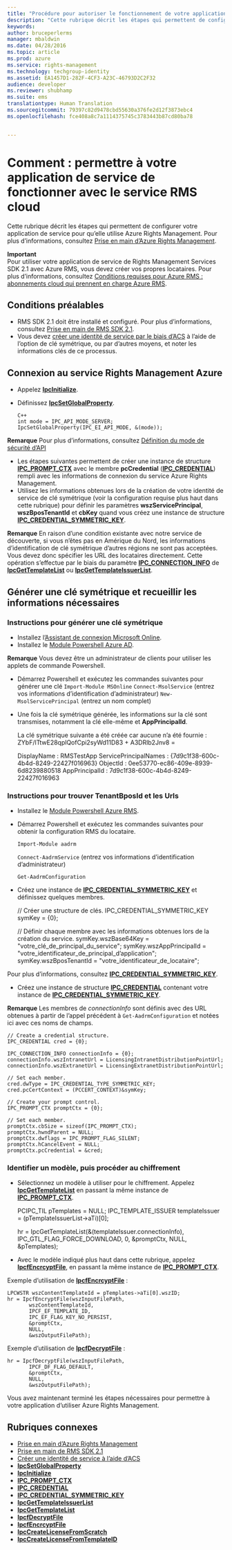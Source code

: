 ```yaml
---
title: "Procédure pour autoriser le fonctionnement de votre application de service avec le service RMS cloud | Azure RMS"
description: "Cette rubrique décrit les étapes qui permettent de configurer votre application de service pour qu’elle utilise Azure Rights Management."
keywords: 
author: bruceperlerms
manager: mbaldwin
ms.date: 04/28/2016
ms.topic: article
ms.prod: azure
ms.service: rights-management
ms.technology: techgroup-identity
ms.assetid: EA1457D1-282F-4CF3-A23C-46793D2C2F32
audience: developer
ms.reviewer: shubhamp
ms.suite: ems
translationtype: Human Translation
ms.sourcegitcommit: 79397c82d9478cbd55630a376fe2d12f3873ebc4
ms.openlocfilehash: fce408a8c7a1114375745c3783443b87cd80ba78


---
```


# Comment : permettre à votre application de service de fonctionner avec le service RMS cloud

Cette rubrique décrit les étapes qui permettent de configurer votre application de service pour qu’elle utilise Azure Rights Management. Pour plus d’informations, consultez [Prise en main d’Azure Rights Management](https://technet.microsoft.com/library/jj585016.aspx).

**Important**  
Pour utiliser votre application de service de Rights Management Services SDK 2.1 avec Azure RMS, vous devez créer vos propres locataires. Pour plus d’informations, consultez [Conditions requises pour Azure RMS : abonnements cloud qui prennent en charge Azure RMS](../get-started/requirements-subscriptions.md).

## Conditions préalables

-   RMS SDK 2.1 doit être installé et configuré. Pour plus d’informations, consultez [Prise en main de RMS SDK 2.1](getting-started-with-ad-rms-2-0.md).
-   Vous devez [créer une identité de service par le biais d’ACS](https://msdn.microsoft.com/en-us/library/gg185924.aspx) à l’aide de l’option de clé symétrique, ou par d’autres moyens, et noter les informations clés de ce processus.

## Connexion au service Rights Management Azure

-   Appelez [**IpcInitialize**](/rights-management/sdk/2.1/api/win/functions#msipc_ipcinitialize).
-   Définissez [**IpcSetGlobalProperty**](/rights-management/sdk/2.1/api/win/functions#msipc_ipcsetglobalproperty).

        C++
        int mode = IPC_API_MODE_SERVER;
        IpcSetGlobalProperty(IPC_EI_API_MODE, &(mode));


  **Remarque**  Pour plus d’informations, consultez [Définition du mode de sécurité d’API](setting-the-api-security-mode-api-mode.md)

     
-   Les étapes suivantes permettent de créer une instance de structure [**IPC\_PROMPT\_CTX**](/rights-management/sdk/2.1/api/win/ipc_prompt_ctx#msipc_ipc_prompt_ctx) avec le membre **pcCredential** ([**IPC\_CREDENTIAL**](/rights-management/sdk/2.1/api/win/ipc_credential#msipc_ipc_credential)) rempli avec les informations de connexion du service Azure Rights Management.
-   Utilisez les informations obtenues lors de la création de votre identité de service de clé symétrique (voir la configuration requise plus haut dans cette rubrique) pour définir les paramètres **wszServicePrincipal**, **wszBposTenantId** et **cbKey** quand vous créez une instance de structure [**IPC\_CREDENTIAL\_SYMMETRIC\_KEY**](/rights-management/sdk/2.1/api/win/ipc_credential_symmetric_key#msipc_ipc_credential_symmetric_key).

**Remarque** En raison d’une condition existante avec notre service de découverte, si vous n’êtes pas en Amérique du Nord, les informations d’identification de clé symétrique d’autres régions ne sont pas acceptées. Vous devez donc spécifier les URL des locataires directement. Cette opération s’effectue par le biais du paramètre [**IPC\_CONNECTION\_INFO**](/rights-management/sdk/2.1/api/win/ipc_connection_info#msipc_ipc_connection_info) de [**IpcGetTemplateList**](/rights-management/sdk/2.1/api/win/functions#msipc_ipcgettemplatelist) ou [**IpcGetTemplateIssuerList**](/rights-management/sdk/2.1/api/win/functions#msipc_ipcgettemplateissuerlist).

## Générer une clé symétrique et recueillir les informations nécessaires

### Instructions pour générer une clé symétrique

-   Installez l’[Assistant de connexion Microsoft Online](http://go.microsoft.com/fwlink/p/?LinkID=286152).
-   Installez le [Module Powershell Azure AD](https://bposast.vo.msecnd.net/MSOPMW/8073.4/amd64/AdministrationConfig-en.msi).

**Remarque**  Vous devez être un administrateur de clients pour utiliser les applets de commande Powershell.

-   Démarrez Powershell et exécutez les commandes suivantes pour générer une clé         `Import-Module MSOnline`
            `Connect-MsolService` (entrez vos informations d’identification d’administrateur)         `New-MsolServicePrincipal` (entrez un nom complet)
-   Une fois la clé symétrique générée, les informations sur la clé sont transmises, notamment la clé elle-même et **AppPrincipalId**.


    La clé symétrique suivante a été créée car aucune n’a été fournie : ZYbF/lTtwE28qplQofCpi2syWd11D83 + A3DRlb2Jnv8 =

    DisplayName : RMSTestApp ServicePrincipalNames : {7d9c1f38-600c-4b4d-8249-22427f016963} ObjectId : 0ee53770-ec86-409e-8939-6d8239880518 AppPrincipalId : 7d9c1f38-600c-4b4d-8249-22427f016963


### Instructions pour trouver **TenantBposId** et les **Urls**

-   Installez le [Module Powershell Azure RMS](https://technet.microsoft.com/en-us/library/jj585012.aspx).
-   Démarrez Powershell et exécutez les commandes suivantes pour obtenir la configuration RMS du locataire.

    `Import-Module aadrm`

    `Connect-AadrmService` (entrez vos informations d’identification d’administrateur)

    `Get-AadrmConfiguration`


-   Créez une instance de [**IPC\_CREDENTIAL\_SYMMETRIC\_KEY**](/rights-management/sdk/2.1/api/win/ipc_credential_symmetric_key#msipc_ipc_credential_symmetric_key) et définissez quelques membres.

    // Créer une structure de clés.
    IPC_CREDENTIAL_SYMMETRIC_KEY symKey = {0};

    // Définir chaque membre avec les informations obtenues lors de la création du service.
    symKey.wszBase64Key = "votre_clé_de_principal_du_service"; symKey.wszAppPrincipalId = "votre_identificateur_de_principal_d’application"; symKey.wszBposTenantId = "votre_identificateur_de_locataire";


Pour plus d’informations, consultez [**IPC\_CREDENTIAL\_SYMMETRIC\_KEY**](/rights-management/sdk/2.1/api/win/ipc_credential_symmetric_key#msipc_ipc_credential_symmetric_key).

-   Créez une instance de structure [**IPC\_CREDENTIAL**](/rights-management/sdk/2.1/api/win/ipc_credential#msipc_ipc_credential) contenant votre instance de [**IPC\_CREDENTIAL\_SYMMETRIC\_KEY**](/rights-management/sdk/2.1/api/win/ipc_credential_symmetric_key#msipc_ipc_credential_symmetric_key).

**Remarque** Les membres de *connectionInfo* sont définis avec des URL obtenues à partir de l’appel précédent à `Get-AadrmConfiguration` et notées ici avec ces noms de champs.

    // Create a credential structure.
    IPC_CREDENTIAL cred = {0};

    IPC_CONNECTION_INFO connectionInfo = {0};
    connectionInfo.wszIntranetUrl = LicensingIntranetDistributionPointUrl;
    connectionInfo.wszExtranetUrl = LicensingExtranetDistributionPointUrl;

    // Set each member.
    cred.dwType = IPC_CREDENTIAL_TYPE_SYMMETRIC_KEY;
    cred.pcCertContext = (PCCERT_CONTEXT)&symKey;

    // Create your prompt control.
    IPC_PROMPT_CTX promptCtx = {0};

    // Set each member.
    promptCtx.cbSize = sizeof(IPC_PROMPT_CTX);
    promptCtx.hwndParent = NULL;
    promptCtx.dwflags = IPC_PROMPT_FLAG_SILENT;
    promptCtx.hCancelEvent = NULL;
    promptCtx.pcCredential = &cred;

### Identifier un modèle, puis procéder au chiffrement

-   Sélectionnez un modèle à utiliser pour le chiffrement.
    Appelez [**IpcGetTemplateList**](/rights-management/sdk/2.1/api/win/functions#msipc_ipcgettemplatelist) en passant la même instance de [**IPC\_PROMPT\_CTX**](/rights-management/sdk/2.1/api/win/ipc_prompt_ctx#msipc_ipc_prompt_ctx).


    PCIPC_TIL pTemplates = NULL; IPC_TEMPLATE_ISSUER templateIssuer = (pTemplateIssuerList->aTi)[0];

    hr = IpcGetTemplateList(&(templateIssuer.connectionInfo),        IPC_GTL_FLAG_FORCE_DOWNLOAD,        0,        &promptCtx,        NULL,        &pTemplates);


-   Avec le modèle indiqué plus haut dans cette rubrique, appelez [**IpcfEncrcyptFile**](/rights-management/sdk/2.1/api/win/functions#msipc_ipcfencryptfile), en passant la même instance de [**IPC\_PROMPT\_CTX**](/rights-management/sdk/2.1/api/win/ipc_prompt_ctx#msipc_ipc_prompt_ctx).

Exemple d’utilisation de [**IpcfEncrcyptFile**](/rights-management/sdk/2.1/api/win/functions#msipc_ipcfencryptfile) :

    LPCWSTR wszContentTemplateId = pTemplates->aTi[0].wszID;
    hr = IpcfEncryptFile(wszInputFilePath,
           wszContentTemplateId,
           IPCF_EF_TEMPLATE_ID,
           IPC_EF_FLAG_KEY_NO_PERSIST,
           &promptCtx,
           NULL,
           &wszOutputFilePath);

Exemple d’utilisation de [**IpcfDecryptFile**](/rights-management/sdk/2.1/api/win/functions#msipc_ipcfdecryptfile) :

    hr = IpcfDecryptFile(wszInputFilePath,
           IPCF_DF_FLAG_DEFAULT,
           &promptCtx,
           NULL,
           &wszOutputFilePath);

Vous avez maintenant terminé les étapes nécessaires pour permettre à votre application d’utiliser Azure Rights Management.

## Rubriques connexes

* [Prise en main d’Azure Rights Management](https://technet.microsoft.com/en-us/library/jj585016.aspx)
* [Prise en main de RMS SDK 2.1](getting-started-with-ad-rms-2-0.md)
* [Créer une identité de service à l’aide d’ACS](https://msdn.microsoft.com/en-us/library/gg185924.aspx)
* [**IpcSetGlobalProperty**](/rights-management/sdk/2.1/api/win/functions#msipc_ipcsetglobalproperty)
* [**IpcInitialize**](/rights-management/sdk/2.1/api/win/functions#msipc_ipcinitialize)
* [**IPC\_PROMPT\_CTX**](/rights-management/sdk/2.1/api/win/ipc_prompt_ctx#msipc_ipc_prompt_ctx)
* [**IPC\_CREDENTIAL**](/rights-management/sdk/2.1/api/win/ipc_credential#msipc_ipc_credential)
* [**IPC\_CREDENTIAL\_SYMMETRIC\_KEY**](/rights-management/sdk/2.1/api/win/ipc_credential_symmetric_key#msipc_ipc_credential_symmetric_key)
* [**IpcGetTemplateIssuerList**](/rights-management/sdk/2.1/api/win/functions#msipc_ipcgettemplateissuerlist)
* [**IpcGetTemplateList**](/rights-management/sdk/2.1/api/win/functions#msipc_ipcgettemplatelist)
* [**IpcfDecryptFile**](/rights-management/sdk/2.1/api/win/functions#msipc_ipcfdecryptfile)
* [**IpcfEncrcyptFile**](/rights-management/sdk/2.1/api/win/functions#msipc_ipcfencryptfile)
* [**IpcCreateLicenseFromScratch**](/rights-management/sdk/2.1/api/win/functions#msipc_ipccreatelicensefromscratch)
* [**IpcCreateLicenseFromTemplateID**](/rights-management/sdk/2.1/api/win/functions#msipc_ipccreatelicensefromtemplateid)
 

 



<!--HONumber=Jul16_HO4-->


